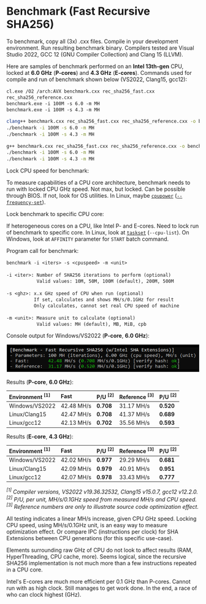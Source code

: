 # Benchmark (Fast Recursive SHA256)

To benchmark, copy all (3x) .cxx files. Compile in your development environment. Run resulting benchmark binary. Compilers tested are Visual Studio 2022, GCC 12 (GNU Compiler Collection) and Clang 15 (LLVM).

Here are samples of benchmark performed on an **Intel 13th-gen** CPU, locked at **6.0 GHz** (**P-cores**) and **4.3 GHz** (**E-cores**). Commands used for compile and run of benchmark shown below (VS2022, Clang15, gcc12):

```batchfile
cl.exe /O2 /arch:AVX benchmark.cxx rec_sha256_fast.cxx rec_sha256_reference.cxx
benchmark.exe -i 100M -s 6.0 -m MH
benchmark.exe -i 100M -s 4.3 -m MH
```

```sh
clang++ benchmark.cxx rec_sha256_fast.cxx rec_sha256_reference.cxx -o benchmark -z noexecstack -mavx -msha -O2
./benchmark -i 100M -s 6.0 -m MH
./benchmark -i 100M -s 4.3 -m MH
```

```sh
g++ benchmark.cxx rec_sha256_fast.cxx rec_sha256_reference.cxx -o benchmark -z noexecstack -mavx -msha -O2
./benchmark -i 100M -s 6.0 -m MH
./benchmark -i 100M -s 4.3 -m MH
```

Lock CPU speed for benchmark:

To measure capabilities of a CPU core architecture, benchmark needs to run with locked CPU GHz speed. Not max, but locked. Can be possible through BIOS. If not, look for OS utilities. In Linux, maybe [`cpupower`](https://manpages.ubuntu.com/manpages/en/man1/cpupower.1.html) ([`--frequency-set`](https://manpages.ubuntu.com/manpages/man1/cpupower-frequency-set.1.html)).

Lock benchmark to specific CPU core:

If heterogeneous cores on a CPU, like Intel P- and E-cores. Need to lock run of benchmark to specific core. In Linux, look at [`taskset`](https://manpages.ubuntu.com/manpages/en/man1/taskset.1.html) (`--cpu-list`). On Windows, look at `AFFINITY` parameter for `START` batch command.

Program call for benchmark:
```
benchmark -i <iters> -s <cpuspeed> -m <unit>

-i <iter>: Number of SHA256 iterations to perform (optional)
           Valid values: 10M, 50M, 100M (default), 200M, 500M

-s <ghz>: x.x GHz speed of CPU when run (optional)
          If set, calculates and shows MH/s/0.1GHz for result
          Only calculates, cannot set real CPU speed of machine

-m <unit>: Measure unit to calculate (optional)
           Valid values: MH (default), MB, MiB, cpb
```
Console output for Windows/VS2022 (**P-core**, **6.0 GHz**):

![Console output Windows/VS2022](/media/benchmark.png "Console output Windows/VS2022 benchmark")

Results (**P-core**, **6.0 GHz**):

| Environment <sup>[1]</sup> | Fast | P/U <sup>[2]</sup> | Reference <sup>[3]</sup> | P/U <sup>[2]</sup> |
| :--- | :--- | :--- | :--- | :--- |
| Windows/VS2022 | 42.48 MH/s | **0.708** | 31.17 MH/s | **0.520** |
| Linux/Clang15 | 42.47 MH/s | **0.708** | 41.37 MH/s | **0.689** |
| Linux/gcc12 | 42.13 MH/s | **0.702** | 35.56 MH/s | **0.593** |

Results (**E-core**, **4.3 GHz**):

| Environment <sup>[1]</sup> | Fast | P/U <sup>[2]</sup> | Reference <sup>[3]</sup> | P/U <sup>[2]</sup> |
| :--- | :--- | :--- | :--- | :--- |
| Windows/VS2022 | 42.02 MH/s | **0.977** | 29.29 MH/s | **0.681** |
| Linux/Clang15 | 42.09 MH/s | **0.979** | 40.91 MH/s | **0.951** |
| Linux/gcc12 | 42.07 MH/s | **0.978** | 33.43 MH/s | **0.777** |

_<sup>[1]</sup> Compiler versions, VS2022 v19.36.32532, Clang15 v15.0.7, gcc12 v12.2.0._\
_<sup>[2]</sup> P/U, per unit, MH/s/0.1GHz speed from measured MH/s and CPU speed._\
_<sup>[3]</sup> Reference numbers are only to illustrate source code optimization effect._

All testing indicates a linear MH/s increase, given CPU GHz speed. Locking CPU speed, using MH/s/0.1GHz unit, is an easy way to measure optimization effect. Or compare IPC (instructions per clock) for SHA Extensions between CPU generations (for this specific use-case).

Elements surrounding raw GHz of CPU do not look to affect results (RAM, HyperThreading, CPU cache, more). Seems logical, since the recursive SHA256 implementation is not much more than a few instructions repeated in a CPU core.

Intel's E-cores are much more efficient per 0.1 GHz than P-cores. Cannot run with as high clock. Still manages to get work done. In the end, a race of who can clock highest (GHz).

<!-- eof -->
